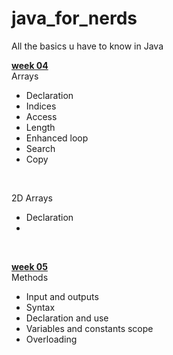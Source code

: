 # java_for_nerds
 All the basics u have to know in Java

<u><b>week 04</b></u>
<br>
Arrays
-  Declaration 
-  Indices
-  Access 
-  Length 
-  Enhanced loop
-  Search
-  Copy

<br>

2D Arrays
 
- Declaration
- 
<br> 

<u><b>week 05</b></u>
<br>
Methods
- Input and outputs
- Syntax
- Declaration and use
- Variables and constants scope
- Overloading



